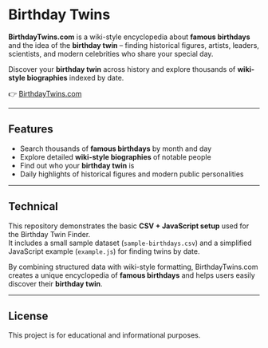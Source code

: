 # Birthday Twins

**BirthdayTwins.com** is a wiki-style encyclopedia about **famous birthdays** and the idea of the **birthday twin** – finding historical figures, artists, leaders, scientists, and modern celebrities who share your special day.  

Discover your **birthday twin** across history and explore thousands of **wiki-style biographies** indexed by date.  

👉 [BirthdayTwins.com](https://www.birthdaytwins.com)

---

## Features
- Search thousands of **famous birthdays** by month and day
- Explore detailed **wiki-style biographies** of notable people
- Find out who your **birthday twin** is
- Daily highlights of historical figures and modern public personalities

---

## Technical
This repository demonstrates the basic **CSV + JavaScript setup** used for the Birthday Twin Finder.  
It includes a small sample dataset (`sample-birthdays.csv`) and a simplified JavaScript example (`example.js`) for finding twins by date.  

By combining structured data with wiki-style formatting, BirthdayTwins.com creates a unique encyclopedia of **famous birthdays** and helps users easily discover their **birthday twin**.

---

## License
This project is for educational and informational purposes.  
